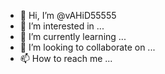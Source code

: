 - 👋 Hi, I’m @vAHiD55555
- 👀 I’m interested in ...
- 🌱 I’m currently learning ...
- 💞️ I’m looking to collaborate on ...
- 📫 How to reach me ...

<!---
vAHiD55555/vAHiD55555 is a ✨ special ✨ repository because its `README.md` (this file) appears on your GitHub profile.
You can click the Preview link to take a look at your changes.
---
